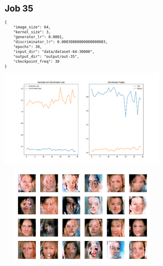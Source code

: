 
Job 35
======


```
{
    "image_size": 64,
    "kernel_size": 3,
    "generator_lr": 0.0001,
    "discriminator_lr": 0.00030000000000000003,
    "epochs": 30,
    "input_dir": "data/dataset-64-30000",
    "output_dir": "output/out-35",
    "checkpoint_freq": 30
}
```  
<p align="center">
    <img src="images/plot35.png" height="300"/>
</p>  
<p align="center">
    <img src="images/output35.png" height="300"/>
</p>